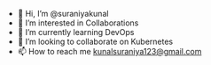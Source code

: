 - 👋 Hi, I’m @suraniyakunal
- 👀 I’m interested in Collaborations
- 🌱 I’m currently learning DevOps
- 💞️ I’m looking to collaborate on Kubernetes
- 📫 How to reach me kunalsuraniya123@gmail.com
  

<!---
suraniyakunal/suraniyakunal is a ✨ special ✨ repository because its `README.md` (this file) appears on your GitHub profile.
You can click the Preview link to take a look at your changes.
--->
